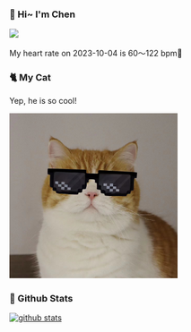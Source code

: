 ### 👋 Hi~ I'm Chen 

![](https://komarev.com/ghpvc/?username=z1cheng&style=flat)

My heart rate on 2023-10-04 is 60～122 bpm💖

### 🐈 My Cat
Yep, he is so cool!

<img src="/images/mycat.jpg" width="300px" />

### 🧐 Github Stats
[![github stats](https://github-readme-stats.vercel.app/api?username=z1cheng&show_icons=true&theme=default)](https://github.com/anuraghazra/github-readme-stats)

